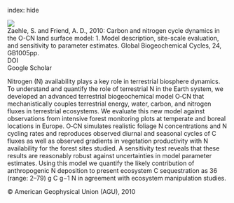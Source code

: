 index: hide

<div class="Citation">
    <div class="Citation-thumb CitationThumb-linked"  data-href="https://doi.org/10.1029/2009gb003521">
      <img src="https://static.claimspace.cloud/climate-study-static/refs/thumbs/6/Zaehle_and_Friend_2010-thumb.png" />
    </div>

  <div class="Citation-body">
    <div class="Citation-text">Zaehle, S. and Friend, A. D., 2010: Carbon and nitrogen cycle dynamics in the O-CN land surface model: 1. Model description, site-scale evaluation, and sensitivity to parameter estimates. <span class="Article-journal">Global Biogeochemical Cycles, </span><span class="Article-volume">24, </span>GB1005pp.</div>
    <div class="Citation-links">
      <div class="CitationLink" data-href="https://doi.org/10.1029/2009gb003521">
        <div class="CitationLink-icon CitationLink-Doi"></div>
        <div class="CitationLink-text">DOI</div>
      </div>
      <div class="CitationLink" data-href="https://scholar.google.com/scholar?q=10.1029/2009gb003521">
        <div class="CitationLink-icon CitationLink-Scholar"></div>
        <div class="CitationLink-text">Google Scholar</div>
      </div>
    </div>
  </div>
</div>

Nitrogen (N) availability plays a key role in terrestrial biosphere dynamics. To understand and quantify the role of terrestrial N in the Earth system, we developed an advanced terrestrial biogeochemical model O‐CN that mechanistically couples terrestrial energy, water, carbon, and nitrogen fluxes in terrestrial ecosystems. We evaluate this new model against observations from intensive forest monitoring plots at temperate and boreal locations in Europe. O‐CN simulates realistic foliage N concentrations and N cycling rates and reproduces observed diurnal and seasonal cycles of C fluxes as well as observed gradients in vegetation productivity with N availability for the forest sites studied. A sensitivity test reveals that these results are reasonably robust against uncertainties in model parameter estimates. Using this model we quantify the likely contribution of anthropogenic N deposition to present ecosystem C sequestration as 36 (range: 2–79) g C g−1 N in agreement with ecosystem manipulation studies.

<div class="Citation-copy">
&copy; American Geophysical Union (AGU), 2010
</div>